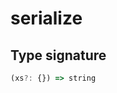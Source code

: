 # serialize

## Type signature

<!-- prettier-ignore-start -->
```typescript
(xs?: {}) => string
```
<!-- prettier-ignore-end -->

